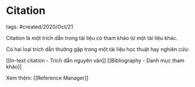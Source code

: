 # Citation

tags: #created/2020/Oct/21

Citation là một trích dẫn trong tài liệu có tham khảo từ một tài liệu khác.

Có hai loại trích dẫn thường gặp trong một tài liệu học thuật hay nghiên cứu:

[[In-text citation - Trích dẫn nguyên văn]]
[[Bibliography - Danh mục tham khảo]]

Xem thêm:
[[Reference Manager]]
